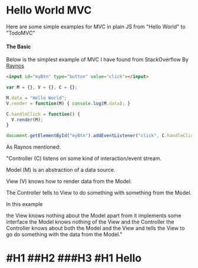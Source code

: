 Hello World MVC
=====================
Here are some simple examples for MVC in plain JS from "Hello World" to "TodoMVC"

#### The Basic
Below is the simplest example of MVC I have found from StackOverflow By [Raynos](http://stackoverflow.com/questions/8497833/hello-world-in-mvc-pattern)

```html
<input id="myBtn" type="button" value="click"></input>
```

```javascript
var M = {}, V = {}, C = {};

M.data = "Hello World";
V.render = function(M) { console.log(M.data); }

C.handleClick = function() {
  V.render(M);
}

document.getElementById("myBtn").addEventListener("click", C.handleClick);
```
As Raynos mentioned:

"Controller (C) listens on some kind of interaction/event stream.

Model (M) is an abstraction of a data source.

View (V) knows how to render data from the Model.

The Controller tells to View to do something with something from the Model.

In this example

the View knows nothing about the Model apart from it implements some interface
the Model knows nothing of the View and the Controller
the Controller knows about both the Model and the View and tells the View to go do something with the data from the Model."


#H1
##H2
###H3
#H1
Hello
=======



